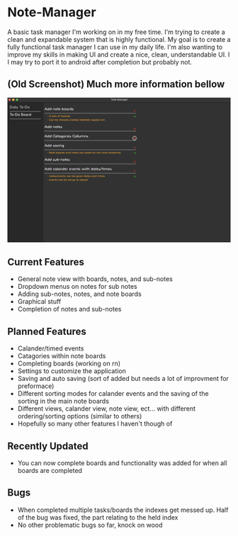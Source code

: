 # Note-Manager
A basic task manager I'm working on in my free time. I'm trying to create a clean and expandable system that is highly functional. My goal is to create a fully functional task manager I can use in my daily life. I'm also wanting to improve my skills in making UI and create a nice, clean, understandable UI. I I may try to port it to android after completion but probably not.

## (Old Screenshot) Much more information bellow

![Note Manager Screenshot (10/28/22)](https://github.com/AndrewDMorgan/Note-Manager/blob/main/Screen%20Shot%202022-11-01%20at%2010.51.47%20PM.png?raw=true)

## Current Features
 * General note view with boards, notes, and sub-notes
 * Dropdown menus on notes for sub notes
 * Adding sub-notes, notes, and note boards
 * Graphical stuff
 * Completion of notes and sub-notes

## Planned Features
 * Calander/timed events
 * Catagories within note boards
 * Completing boards (working on rn)
 * Settings to customize the application
 * Saving and auto saving (sort of added but needs a lot of improvment for preformace)
 * Different sorting modes for calander events and the saving of the sorting in the main note boards
 * Different views, calander view, note view, ect... with different ordering/sorting options (similar to others)
 * Hopefully so many other features I haven't though of

## Recently Updated
 * You can now complete boards and functionality was added for when all boards are completed

## Bugs
 * When completed multiple tasks/boards the indexes get messed up. Half of the bug was fixed, the part relating to the held index
 * No other problematic bugs so far, knock on wood
